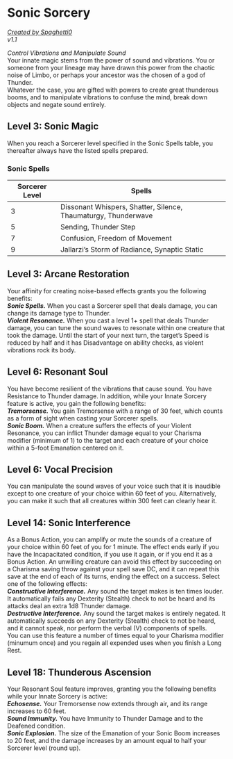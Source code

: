 # Sonic Sorcery
[*Created by Spaghetti0*](https://bio.site/spaghetti0)  
*v1.1*  

*Control Vibrations and Manipulate Sound*  
Your innate magic stems from the power of sound and vibrations. You or someone from your lineage may have drawn this power from the chaotic noise of Limbo, or perhaps your ancestor was the chosen of a god of Thunder.  
Whatever the case, you are gifted with powers to create great thunderous booms, and to manipulate vibrations to confuse the mind, break down objects and negate sound entirely.

## Level 3: Sonic Magic
When you reach a Sorcerer level specified in the Sonic Spells table, you thereafter always have the listed spells prepared.
### Sonic Spells
| Sorcerer Level | Spells                                                         |
|----------------|----------------------------------------------------------------|
| 3              | Dissonant Whispers, Shatter, Silence, Thaumaturgy, Thunderwave |
| 5              | Sending, Thunder Step                                          |
| 7              | Confusion, Freedom of Movement                                 |
| 9              | Jallarzi’s Storm of Radiance, Synaptic Static                  |

## Level 3: Arcane Restoration
Your affinity for creating noise-based effects grants you the following benefits:  
***Sonic Spells.*** When you cast a Sorcerer spell that deals damage, you can change its damage type to Thunder.  
***Violent Resonance.*** When you cast a level 1+ spell that deals Thunder damage, you can tune the sound waves to resonate within one creature that took the damage. Until the start of your next turn, the target’s Speed is reduced by half and it has Disadvantage on ability checks, as violent vibrations rock its body.

## Level 6: Resonant Soul
You have become resilient of the vibrations that cause sound. You have Resistance to Thunder damage. In addition, while your Innate Sorcery feature is active, you gain the following benefits:  
***Tremorsense.*** You gain Tremorsense with a range of 30 feet, which counts as a form of sight when casting your Sorcerer spells.  
***Sonic Boom.*** When a creature suffers the effects of your Violent Resonance, you can inflict Thunder damage equal to your Charisma modifier (minimum of 1) to the target and each creature of your choice within a 5-foot Emanation centered on it.

## Level 6: Vocal Precision
You can manipulate the sound waves of your voice such that it is inaudible except to one creature of your choice within 60 feet of you. Alternatively, you can make it such that all creatures within 300 feet can clearly hear it.

## Level 14: Sonic Interference
As a Bonus Action, you can amplify or mute the sounds of a creature of your choice within 60 feet of you for 1 minute. The effect ends early if you have the Incapacitated condition, if you use it again, or if you end it as a Bonus Action. An unwilling creature can avoid this effect by succeeding on a Charisma saving throw against your spell save DC, and it can repeat this save at the end of each of its turns, ending the effect on a success. Select one of the following effects:  
***Constructive Interference.*** Any sound the target makes is ten times louder. It automatically fails any Dexterity (Stealth) check to not be heard and its attacks deal an extra 1d8 Thunder damage.  
***Destructive Interference.*** Any sound the target makes is entirely negated. It automatically succeeds on any Dexterity (Stealth) check to not be heard, and it cannot speak, nor perform the verbal (V) components of spells.  
You can use this feature a number of times equal to your Charisma modifier (minumum once) and you regain all expended uses when you finish a Long Rest.

## Level 18: Thunderous Ascension
Your Resonant Soul feature improves, granting you the following benefits while your Innate Sorcery is active:  
***Echosense.*** Your Tremorsense now extends through air, and its range increases to 60 feet.  
***Sound Immunity.*** You have Immunity to Thunder Damage and to the Deafened condition.  
***Sonic Explosion.*** The size of the Emanation of your Sonic Boom increases to 20 feet, and the damage increases by an amount equal to half your Sorcerer level (round up).